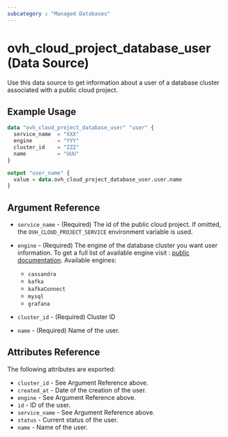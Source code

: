 ```yaml
---
subcategory : "Managed Databases"
---
```


# ovh_cloud_project_database_user (Data Source)

Use this data source to get information about a user of a database cluster associated with a public cloud project.

## Example Usage

```terraform
data "ovh_cloud_project_database_user" "user" {
  service_name  = "XXX"
  engine        = "YYY"
  cluster_id    = "ZZZ"
  name          = "UUU"
}

output "user_name" {
  value = data.ovh_cloud_project_database_user.user.name
}
```

## Argument Reference

* `service_name` - (Required) The id of the public cloud project. If omitted, the `OVH_CLOUD_PROJECT_SERVICE` environment variable is used.

* `engine` - (Required) The engine of the database cluster you want user information. To get a full list of available engine visit : [public documentation](https://docs.ovh.com/gb/en/publiccloud/databases). Available engines:
  * `cassandra`
  * `kafka`
  * `kafkaConnect`
  * `mysql`
  * `grafana`

* `cluster_id` - (Required) Cluster ID

* `name` - (Required) Name of the user.

## Attributes Reference

The following attributes are exported:

* `cluster_id` - See Argument Reference above.
* `created_at` - Date of the creation of the user.
* `engine` - See Argument Reference above.
* `id` - ID of the user.
* `service_name` - See Argument Reference above.
* `status` - Current status of the user.
* `name` - Name of the user.
